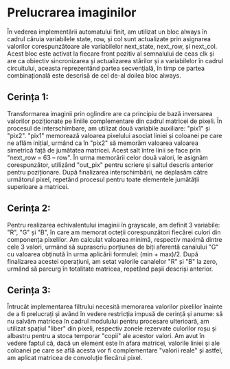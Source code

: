 # Prelucrarea imaginilor

  În vederea implementării automatului finit, am utilizat un bloc always în cadrul căruia variabilele 
state, row, și col sunt actualizate prin asignarea valorilor corespunzătoare ale variabilelor next_state, 
next_row, și next_col. Acest bloc este activat la fiecare front pozitiv al semnalului de ceas clk și are ca obiectiv 
sincronizarea și actualizarea stărilor și a variabilelor în cadrul circuitului, aceasta reprezentând partea 
secvențială, în timp ce partea combinațională este descrisă de cel de-al doilea bloc always.

## Cerința 1:
  Transformarea imaginii prin oglindire are ca principiu de bază inversarea valorilor poziționate pe liniile 
complementare din cadrul matricei de pixeli. În procesul de interschimbare, am utilizat două variabile auxiliare: "pix1" 
și "pix2". "pix1" memorează valoarea pixelului asociat liniei și coloanei pe care ne aflăm inițial, urmând ca în "pix2" să 
memorăm valoarea valoarea simetrică față de jumătatea matricei. 
Acest salt între linii se face prin "next_row = 63 – row". În urma memorării celor două valori, le asignăm 
corespunzător, utilizând "out_pix" pentru scriere și saltul descris anterior pentru poziționare. După finalizarea 
interschimbării, ne deplasăm către următorul pixel, repetând procesul pentru toate elementele jumătății superioare a 
matricei.

## Cerința 2:
  Pentru realizarea echivalentului imaginii în grayscale, am definit 3 variabile: "R", "G" și "B", în care am memorat 
octeții corespunzători fiecărei culori din componența pixelilor. Am calculat valoarea minimă, respectiv maximă dintre 
cele 3 valori, urmând să suprascriu porțiunea de biți aferentă canalului "G" cu valoarea obținută în urma aplicării 
formulei: (min + max)/2.
  După finalizarea acestei operațiuni, am setat valorile canalelor "R" și "B" la zero, urmând să parcurg în 
totalitate matricea, repetând pașii descriși anterior.

## Cerința 3:
  Întrucât implementarea filtrului necesită memorarea valorilor pixelilor înainte de a fi prelucrați și având în 
vedere restricția impusă de cerință și anume: să nu salvăm matricea în cadrul modulului pentru procesare ulterioară, 
am utilizat spațiul "liber" din pixeli, respectiv zonele rezervate culorilor roșu și albastru pentru a stoca temporar "copii" 
ale acestor valori. Am avut în vedere faptul că, dacă un element este în afara matricei, valorile liniei și ale coloanei pe 
care se află acesta vor fi complementare "valorii reale" și astfel, am aplicat matricea de convoluție fiecărui pixel.
